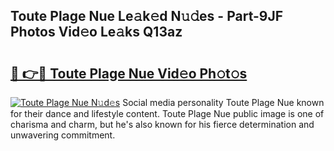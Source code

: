 ## Toute Plage Nue Le𝚊k𝚎d N𝚞𝚍es - Part-9JF Photos Vid𝚎o Le𝚊ks Q13az

# <h2><a href="http://fb6zpt.evod.top/?m=Toute+Plage+Nue">🔗 👉🔴 Toute Plage Nue Vid𝚎o Ph𝚘t𝚘s</a></h2>

[![Toute Plage Nue N𝚞d𝚎s](https://i.imgur.com/8V9OHl7.gif)](http://fb6zpt.evod.top/?m=Toute+Plage+Nue)
Social media personality Toute Plage Nue known for their dance and lifestyle content. Toute Plage Nue public image is one of charisma and charm, but he's also known for his fierce determination and unwavering commitment. 
